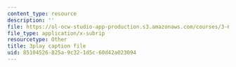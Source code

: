 ```yaml
---
content_type: resource
description: ''
file: https://ol-ocw-studio-app-production.s3.amazonaws.com/courses/3-60-symmetry-structure-and-tensor-properties-of-materials-fall-2005/85104526825a9c321d5c60d42a023094_e-DMqNXtT9Q.srt
file_type: application/x-subrip
resourcetype: Other
title: 3play caption file
uid: 85104526-825a-9c32-1d5c-60d42a023094
---
```

